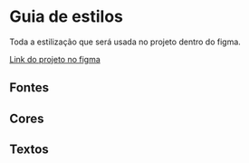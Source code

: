 # Guia de estilos

Toda a estilização que será usada no projeto dentro do figma.


[Link do projeto no figma](https://www.figma.com/file/sSMbIqKaGBd66Y8roxTk2p/AluraBooks)


## Fontes


## Cores


## Textos


